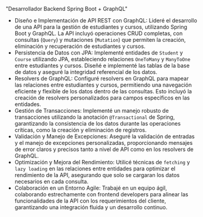 

"Desarrollador Backend Spring Boot + GraphQL"
+ Diseño e Implementación de API REST con GraphQL: Lideré el desarrollo de una API para la gestión de estudiantes y cursos, utilizando Spring Boot y GraphQL. La API incluyó operaciones CRUD completas, con consultas (`Query`) y mutaciones (`Mutation`) que permiten la creación, eliminación y recuperación de estudiantes y cursos.
+ Persistencia de Datos con JPA: Implementé entidades de `Student` y `Course` utilizando JPA, estableciendo relaciones `OneToMany` y `ManyToOne` entre estudiantes y cursos. Diseñé e implementé las tablas de la base de datos y aseguré la integridad referencial de los datos.
+ Resolvers de GraphQL: Configuré resolvers en GraphQL para mapear las relaciones entre estudiantes y cursos, permitiendo una navegación eficiente y flexible de los datos dentro de las consultas. Esto incluyó la creación de resolvers personalizados para campos específicos en las entidades.
+ Gestión de Transacciones: Implementé un manejo robusto de transacciones utilizando la anotación `@Transactional` de Spring, garantizando la consistencia de los datos durante las operaciones críticas, como la creación y eliminación de registros.
+ Validación y Manejo de Excepciones: Aseguré la validación de entradas y el manejo de excepciones personalizadas, proporcionando mensajes de error claros y precisos tanto a nivel de API como en los resolvers de GraphQL.
+ Optimización y Mejora del Rendimiento: Utilicé técnicas de `fetching` y `lazy loading` en las relaciones entre entidades para optimizar el rendimiento de la API, asegurando que solo se cargaran los datos necesarios en cada consulta.
+ Colaboración en un Entorno Agile: Trabajé en un equipo ágil, colaborando estrechamente con frontend developers para alinear las funcionalidades de la API con los requerimientos del cliente, garantizando una integración fluida y un desarrollo continuo.

